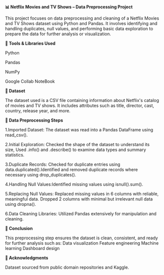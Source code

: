 **📊 Netflix Movies and TV Shows – Data Preprocessing Project**

This project focuses on data preprocessing and cleaning of a Netflix Movies and TV Shows dataset using Python and Pandas. 
It involves identifying and handling duplicates, null values, and performing basic data exploration to prepare the data for further analysis or visualization.

**🧰 Tools & Libraries Used**

Python


Pandas


NumPy 


Google Collab NoteBook

**📁 Dataset**

The dataset used is a CSV file containing information about Netflix's catalog of movies and TV shows. 
It includes attributes such as title, director, cast, country, release year, and more.


**🔧 Data Preprocessing Steps**

1.Imported Dataset: The dataset was read into a Pandas DataFrame using read_csv().

2.Initial Exploration: Checked the shape of the dataset to understand its size, Used .info() and .describe() to examine data types and summary statistics.

3.Duplicate Records: Checked for duplicate entries using data.duplicated().Identified and removed duplicate records where necessary using drop_duplicates().

4.Handling Null Values:Identified missing values using isnull().sum().

5.Replacing Null Values: Replaced missing values in 6 columns with reliable, meaningful data. Dropped 2 columns with minimal but irrelevant null data using dropna().

6.Data Cleaning Libraries: Utilized Pandas extensively for manipulation and cleaning.

**📌 Conclusion**

This preprocessing step ensures the dataset is clean, consistent, and ready for further analysis such as:
Data visualization
Feature engineering
Machine learning
Dashboard design


**🙌 Acknowledgments**

Dataset sourced from public domain repositories and Kaggle.


